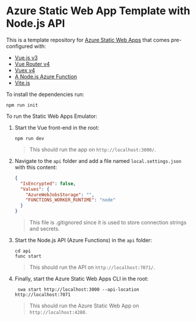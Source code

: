# Azure Static Web App Template with Node.js API

This is a template repository for [Azure Static Web Apps](https://docs.microsoft.com/azure/static-web-apps/) that comes pre-configured with:

* [Vue.js v3](https://v3.vuejs.org/)
* [Vue Router v4](https://next.router.vuejs.org/)
* [Vuex v4](https://next.vuex.vuejs.org/)
* [A Node.js Azure Function](https://docs.microsoft.com/azure/static-web-apps/apis)
* [Vite.js](https://vitejs.dev/)

To install the dependencies run:

```shell
npm run init
```

To run the Static Web Apps Emulator:

1. Start the Vue front-end in the root:

    ```shell
    npm run dev
    ```

    > This should run the app on `http://localhost:3000/`.

2. Navigate to the `api` folder and add a file named `local.settings.json` with this content:

    ```json
    {
      "IsEncrypted": false,
      "Values": {
        "AzureWebJobsStorage": "",
        "FUNCTIONS_WORKER_RUNTIME": "node"
      }
    }
    ```

    > This file is .gitignored since it is used to store connection strings and secrets.

3. Start the Node.js API (Azure Functions) in the `api` folder:

    ```shell
    cd api
    func start
    ```

    > This should run the API on `http://localhost:7071/`.

4. Finally, start the Azure Static Web Apps CLI in the root:

    ```shell
     swa start http://localhost:3000 --api-location http://localhost:7071
    ```

    > This should run the Azure Static Web App on `http://localhost:4280`.
